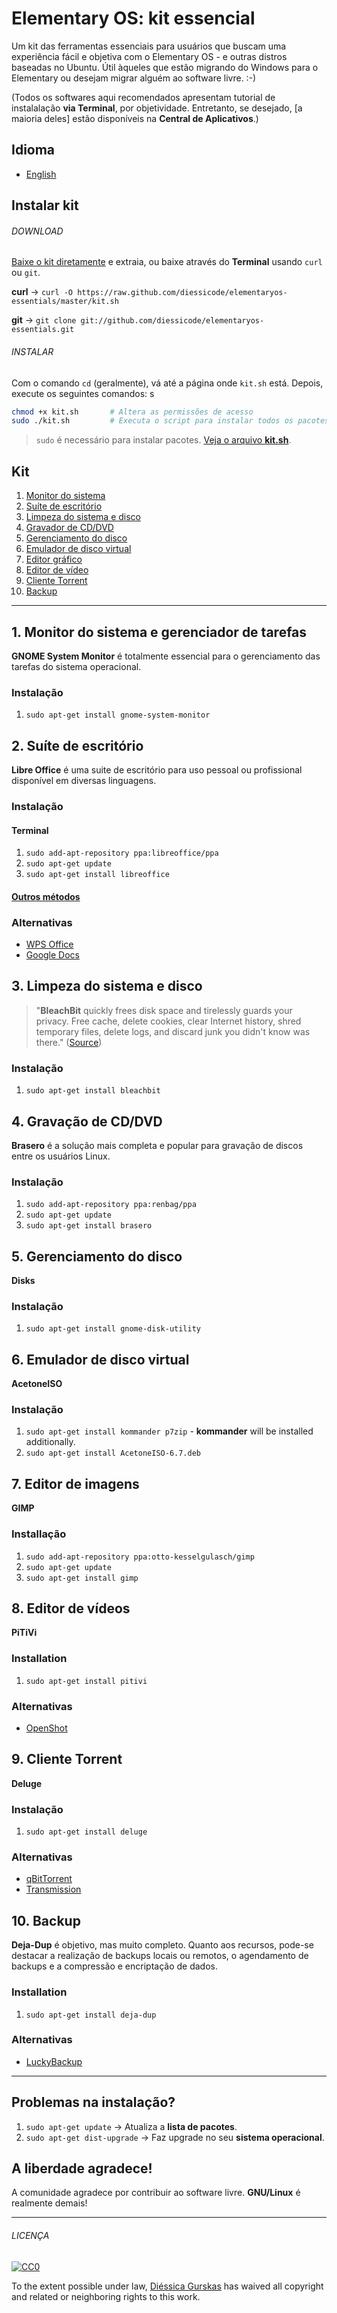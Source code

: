 # Elementary OS: kit essencial

Um kit das ferramentas essenciais para usuários que buscam uma experiência fácil e objetiva com o Elementary OS - e outras distros baseadas no Ubuntu. Útil àqueles que estão migrando do Windows para o Elementary ou desejam migrar alguém ao software livre. :-)

(Todos os softwares aqui recomendados apresentam tutorial de instalalação **via Terminal**, por objetividade. Entretanto, se desejado, [a maioria deles] estão disponíveis na **Central de Aplicativos**.)

## Idioma
* [English](https://github.com/diessicode/elementaryos-essentials/blob/master/README.md)

## Instalar kit
###### DOWNLOAD
[Baixe o kit diretamente](https://github.com/diessicode/elementaryos-essentials/archive/master.zip) e extraia, ou baixe através do **Terminal** usando `curl` ou `git`.

**curl** → `curl -O https://raw.github.com/diessicode/elementaryos-essentials/master/kit.sh`

**git** → `git clone git://github.com/diessicode/elementaryos-essentials.git`

###### INSTALAR
Com o comando `cd` (geralmente), vá até a página onde `kit.sh` está. Depois, execute os seguintes comandos:
s
```bash
chmod +x kit.sh       # Altera as permissões de acesso
sudo ./kit.sh         # Executa o script para instalar todos os pacotes
```
>  `sudo` é necessário para instalar pacotes. [Veja o arquivo **kit.sh**](https://raw.github.com/diessicode/elementaryos-essentials/master/kit.sh).

## Kit
1. [Monitor do sistema](https://github.com/diessicode/elementaryos-essentials/blob/master/README.md#1-system-monitor)
2. [Suíte de escritório](https://github.com/diessicode/elementaryos-essentials/blob/master/README.md#2-office-suite)
3. [Limpeza do sistema e disco](https://github.com/diessicode/elementaryos-essentials/blob/master/README.md#3-system-and-disk-cleaner)
4. [Gravador de CD/DVD](https://github.com/diessicode/elementaryos-essentials/blob/master/README.md#4-cddvd-burner)
5. [Gerenciamento do disco](https://github.com/diessicode/elementaryos-essentials/blob/master/README.md#5-disk-manager)
6. [Emulador de disco virtual](https://github.com/diessicode/elementaryos-essentials/blob/master/README.md#6-virtual-drive-emulator)
7. [Editor gráfico](https://github.com/diessicode/elementaryos-essentials/blob/master/README.md#7-graphic-editor)
8. [Editor de vídeo](https://github.com/diessicode/elementaryos-essentials/blob/master/README.md#8-video-editor)
9. [Cliente Torrent](https://github.com/diessicode/elementaryos-essentials/blob/master/README.md#9-torrent-client)
10. [Backup](https://github.com/diessicode/elementaryos-essentials/blob/master/README.md#10-backup)

---

## 1. Monitor do sistema e gerenciador de tarefas
**GNOME System Monitor** é totalmente essencial para o gerenciamento das tarefas do sistema operacional.

### Instalação
1. `sudo apt-get install gnome-system-monitor`

## 2. Suíte de escritório
**Libre Office** é uma suite de escritório para uso pessoal ou profissional disponível em diversas linguagens.

### Instalação
#### Terminal
1. `sudo add-apt-repository ppa:libreoffice/ppa`
2. `sudo apt-get update`
3. `sudo apt-get install libreoffice`

#### [Outros métodos](http://www.libreoffice.org/download)

### Alternativas
* [WPS Office](http://wps-community.org/)
* [Google Docs](#)

## 3. Limpeza do sistema e disco
> "**BleachBit** quickly frees disk space and tirelessly guards your privacy. Free cache, delete cookies, clear Internet history, shred temporary files, delete logs, and discard junk you didn't know was there." ([Source](http://bleachbit.sourceforge.net/))

### Instalação
1. `sudo apt-get install bleachbit`

## 4. Gravação de CD/DVD
**Brasero** é a solução mais completa e popular para gravação de discos entre os usuários Linux.

### Instalação
1. `sudo add-apt-repository ppa:renbag/ppa`
2. `sudo apt-get update`
3. `sudo apt-get install brasero`

## 5. Gerenciamento do disco
**Disks**

### Instalação
1. `sudo apt-get install gnome-disk-utility`

## 6. Emulador de disco virtual
**AcetoneISO**

### Instalação
1. `sudo apt-get install kommander p7zip` - **kommander** will be installed additionally. 
2. `sudo apt-get install AcetoneISO-6.7.deb`

## 7. Editor de imagens
**GIMP**

### Installação
1. `sudo add-apt-repository ppa:otto-kesselgulasch/gimp`
2. `sudo apt-get update`
3. `sudo apt-get install gimp`

## 8. Editor de vídeos
**PiTiVi**

### Installation
1. `sudo apt-get install pitivi`

### Alternativas
* [OpenShot](#)

## 9. Cliente Torrent
**Deluge**

### Instalação
1. `sudo apt-get install deluge`

### Alternativas
* [qBitTorrent](#)
* [Transmission](#)

## 10. Backup
**Deja-Dup** é objetivo, mas muito completo. Quanto aos recursos, pode-se destacar a realização de backups locais ou remotos, o agendamento de backups e a compressão e encriptação de dados. 

### Installation
1. `sudo apt-get install deja-dup`

### Alternativas
* [LuckyBackup](https://launchpad.net/deja-dup)

---

## Problemas na instalação?
1. `sudo apt-get update` → Atualiza a **lista de pacotes**.
2.  `sudo apt-get dist-upgrade` → Faz upgrade no seu **sistema operacional**.

## A liberdade agradece!
A comunidade agradece por contribuir ao software livre. **GNU/Linux** é realmente demais!

---

###### LICENÇA

[![CC0](http://i.creativecommons.org/p/zero/1.0/88x31.png)](http://creativecommons.org/publicdomain/zero/1.0/)

To the extent possible under law, [Diéssica Gurskas](http://diessi.ca) has waived all copyright and related or neighboring rights to this work.
